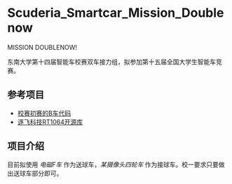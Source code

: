 # Scuderia_Smartcar_Mission_Doublenow

MISSION DOUBLENOW!

东南大学第十四届智能车校赛双车接力组，拟参加第十五届全国大学生智能车竞赛。

## 参考项目

- [校赛初赛的B车代码](https://github.com/Sciroccogti/Smartcar-on-Mount-Haruna)
- [逐飞科技RT1064开源库](https://gitee.com/seekfree/RT1064_Library)

## 项目介绍

目前拟使用 *电磁F车* 作为送球车，*某摄像头四轮车* 作为接球车。校一要求只要做出送球车部分即可。
